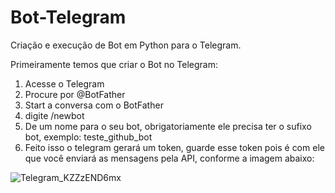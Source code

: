 # Bot-Telegram
Criação e execução de Bot em Python para o Telegram.

Primeiramente temos que criar o Bot no Telegram:

1) Acesse o Telegram
2) Procure por @BotFather
3) Start a conversa com o BotFather
4) digite /newbot
5) De um nome para o seu bot, obrigatoriamente ele precisa ter o sufixo bot, exemplo: teste_github_bot
6) Feito isso o telegram gerará um token, guarde esse token pois é com ele que você enviará as mensagens pela API, conforme a imagem abaixo:

![Telegram_KZZzEND6mx](https://user-images.githubusercontent.com/52545988/119037843-daa6fe00-b988-11eb-9061-dbfefdbeac04.png)


